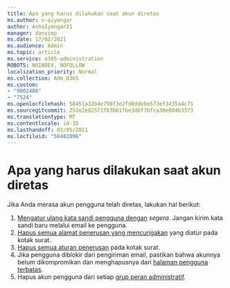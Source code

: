 ```yaml
---
title: Apa yang harus dilakukan saat akun diretas
ms.author: v-aiyengar
author: AshaIyengar21
manager: dansimp
ms.date: 17/02/2021
ms.audience: Admin
ms.topic: article
ms.service: o365-administration
ROBOTS: NOINDEX, NOFOLLOW
localization_priority: Normal
ms.collection: Adm_O365
ms.custom:
- "9002486"
- "7524"
ms.openlocfilehash: 50451a32b4e798f3e2fd8ddebe573ef3435a4c71
ms.sourcegitcommit: 251e2e82571fb3bb1fbe3dbf7bfca30e004b3373
ms.translationtype: MT
ms.contentlocale: id-ID
ms.lasthandoff: 03/05/2021
ms.locfileid: "50482096"
---
```

# <a name="what-to-do-when-an-account-is-hacked"></a>Apa yang harus dilakukan saat akun diretas

Jika Anda merasa akun pengguna telah diretas, lakukan hal berikut:

1. [Mengatur ulang kata sandi pengguna dengan](https://go.microsoft.com/fwlink/?linkid=2103704) *segera*. Jangan kirim kata sandi baru melalui email ke pengguna.
1. [Hapus semua alamat penerusan yang mencurigakan](https://go.microsoft.com/fwlink/?linkid=2103705) yang diatur pada kotak surat.
1. [Hapus semua aturan penerusan](https://go.microsoft.com/fwlink/?linkid=2103706) pada kotak surat.
1. Jika pengguna diblokir dari pengiriman email, pastikan bahwa akunnya belum dikompromikan dan menghapusnya dari [halaman pengguna terbatas](https://go.microsoft.com/fwlink/?linkid=2103706).
1. Hapus akun pengguna dari setiap [grup peran administratif](https://go.microsoft.com/fwlink/?linkid=2092294).